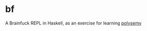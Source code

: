 # bf

A Brainfuck REPL in Haskell, as an exercise for learning [polysemy](https://hackage.haskell.org/package/polysemy)
